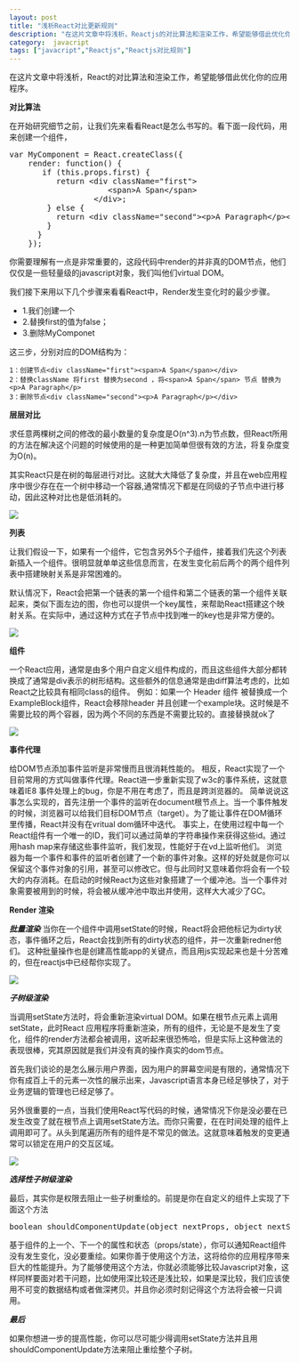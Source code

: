 ```yaml
---
layout: post
title: "浅析React对比更新规则"
description: "在这片文章中将浅析，Reactjs的对比算法和渲染工作，希望能够借此优化你的应用程序。"
category:  javacript
tags: ["javacript","Reactjs","Reactjs对比规则"]
---
```


在这片文章中将浅析，React的对比算法和渲染工作，希望能够借此优化你的应用程序。

 **对比算法**

在开始研究细节之前，让我们先来看看React是怎么书写的。看下面一段代码，用来创建一个组件，

<pre class="prettyprint  lang-js linenums">
var MyComponent = React.createClass({
    render: function() {
       if (this.props.first) {
          return &lt;div className="first"&gt;
                     &lt;span&gt;A Span&lt;/span&gt;
                  &lt;/div&gt;;
        } else {
          return &lt;div className="second"&gt;&lt;p&gt;A Paragraph&lt;/p&gt;&lt;/div&gt;;
        }
      }
    });
</pre>


你需要理解有一点是非常重要的，这段代码中render的并非真的DOM节点，他们仅仅是一些轻量级的javascript对象，我们叫他们virtual DOM。

我们接下来用以下几个步骤来看看React中，Render发生变化时的最少步骤。

 - 1.我们创建一个<MyComponent first={true} />
 - 2.替换first的值为false；
 - 3.删除MyComponet

这三步，分别对应的DOM结构为：

    1：创建节点<div className="first"><span>A Span</span></div>
    2：替换className 将first 替换为second ，将<span>A Span</span> 节点 替换为 <p>A Paragraph</p>
    3：删除节点<div className="second"><p>A Paragraph</p></div>

**层层对比**

求任意两棵树之间的修改的最小数量的复杂度是O(n^3).n为节点数，但React所用的方法在解决这个问题的时候使用的是一种更加简单但很有效的方法，将复杂度变为O(n)。

其实React只是在树的每层进行对比。这就大大降低了复杂度，并且在web应用程序中很少存在在一个树中移动一个容器,通常情况下都是在同级的子节点中进行移动，因此这种对比也是低消耗的。


![](http://7mnnrl.com1.z0.glb.clouddn.com/09918f07833307ba8aa048cc0dfc0d88.png)

**列表**

让我们假设一下，如果有一个组件，它包含另外5个子组件，接着我们先这个列表新插入一个组件。很明显就单单这些信息而言，在发生变化前后两个的两个组件列表中搭建映射关系是非常困难的。

默认情况下，React会把第一个链表的第一个组件和第二个链表的第一个组件关联起来，类似下面左边的图，你也可以提供一个key属性，来帮助React搭建这个映射关系。在实际中，通过这种方式在子节点中找到唯一的key也是非常方便的。

![](http://7mnnrl.com1.z0.glb.clouddn.com/70b8cc915557675fd67b3a8d7653328a.png)

**组件**

一个React应用，通常是由多个用户自定义组件构成的，而且这些组件大部分都转换成了通常是div表示的树形结构。这些额外的信息通常是由diff算法考虑的，比如React之比较具有相同class的组件。
例如：如果一个 Header 组件 被替换成一个 ExampleBlock组件，React会移除header 并且创建一个example块。这时候是不需要比较的两个容器，因为两个不同的东西是不需要比较的。直接替换就ok了

![](http://7mnnrl.com1.z0.glb.clouddn.com/febd0d56404f8d679be57ee67db75cb1.png)


**事件代理**

给DOM节点添加事件监听是非常慢而且很消耗性能的。
相反，React实现了一个目前常用的方式叫做事件代理。React进一步重新实现了w3c的事件系统，这就意味着IE8 事件处理上的bug，你是不用在考虑了，而且是跨浏览器的。
简单说说这事怎么实现的，首先注册一个事件的监听在document根节点上。当一个事件触发的时候，浏览器可以给我们目标DOM节点（target）。为了能让事件在DOM循环里传播，React并没有在vritual dom循环中迭代。
事实上，在使用过程中每一个React组件有一个唯一的ID，我们可以通过简单的字符串操作来获得这些id。通过用hash map来存储这些事件监听，我们发现，性能好于在vd上监听他们。
浏览器为每一个事件和事件的监听者创建了一个新的事件对象。这样的好处就是你可以保留这个事件对象的引用，甚至可以修改它。但与此同时又意味着你将会有一个较大的内存消耗。在启动的时候React为这些对象搭建了一个缓冲池。当一个事件对象需要被用到的时候，将会被从缓冲池中取出并使用，这样大大减少了GC。

**Render 渲染**

***批量渲染***
当你在一个组件中调用setState的时候，React将会把他标记为dirty状态，事件循环之后，React会找到所有的dirty状态的组件，并一次重新redner他们。
这种批量操作也是创建高性能app的关键点，而且用js实现起来也是十分苦难的，但在reactjs中已经帮你实现了。

![](http://7mnnrl.com1.z0.glb.clouddn.com/c53f24c81edc94dafee7b3606c81af8e.png)



***子树级渲染***

当调用setState方法时，将会重新渲染virtual DOM。如果在根节点元素上调用setState，此时React 应用程序将重新渲染，所有的组件，无论是不是发生了变化，组件的render方法都会被调用，这听起来很恐怖哈，但是实际上这种做法的表现很棒，究其原因就是我们并没有真的操作真实的dom节点。

首先我们谈论的是怎么展示用户界面，因为用户的屏幕空间是有限的，通常情况下你有成百上千的元素一次性的展示出来，Javascript语言本身已经足够快了，对于业务逻辑的管理也已经足够了。

另外很重要的一点，当我们使用React写代码的时候，通常情况下你是没必要在已发生改变了就在根节点上调用setState方法。而你只需要，在在时间处理的组件上调用即可了。从头到尾遍历所有的组件是不常见的做法。这就意味着触发的变更通常可以锁定在用户的交互区域。

![](http://7mnnrl.com1.z0.glb.clouddn.com/f473ffded458f6d34ba2f33a78ce9f67.png)

***选择性子树级渲染***

最后，其实你是权限去阻止一些子树重绘的。前提是你在自定义的组件上实现了下面这个方法

<pre class="prettyprint  lang-js linenums">
boolean shouldComponentUpdate(object nextProps, object nextState)
</pre>


基于组件的上一个、下一个的属性和状态（props/state），你可以通知React组件没有发生变化，没必要重绘。如果你善于使用这个方法，这将给你的应用程序带来巨大的性能提升。为了能够使用这个方法，你就必须能够比较Javascript对象，这样同样要面对若干问题，比如使用深比较还是浅比较，如果是深比较，我们应该使用不可变的数据结构或者做深拷贝。并且你必须时刻记得这个方法将会被一只调用。

***最后***

如果你想进一步的提高性能，你可以尽可能少得调用setState方法并且用shouldComponentUpdate方法来阻止重绘整个子树。